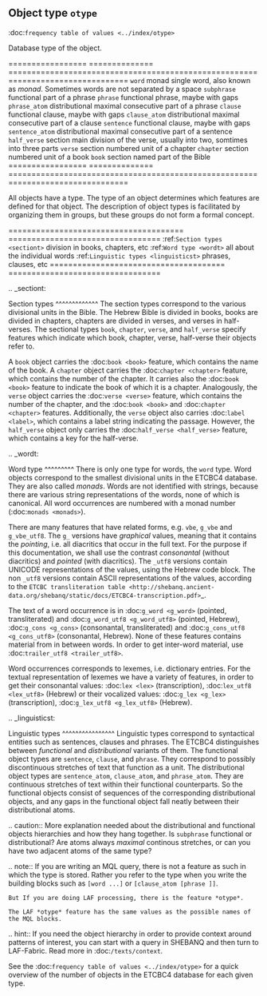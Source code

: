 Object type ``otype``
------------------------------------------------------
:doc:`frequency table of values <../index/otype>`

Database type of the object.

================= ============== ================================================================================
``word``          monad          single word, also known as *monad*. Sometimes words are not separated by a space
``subphrase``     functional     part of a phrase
``phrase``        functional     phrase, maybe with gaps
``phrase_atom``   distributional maximal consecutive part of a phrase
``clause``        functional     clause, maybe with gaps
``clause_atom``   distributional maximal consecutive part of a clause
``sentence``      functional     clause, maybe with gaps
``sentence_atom`` distributional maximal consecutive part of a sentence
``half_verse``    section        main division of the verse, usually into two, somtimes into three parts
``verse``         section        numbered unit of a chapter
``chapter``       section        numbered unit of a book
``book``          section        named part of the Bible
================= ============== ================================================================================

All objects have a type.
The type of an object determines which features are defined for that object.
The description of object types is facilitated by organizing them in groups, but these
groups do not form a formal concept.

======================================   =================================
:ref:`Section types <sectiont>`          division in books, chapters, etc
:ref:`Word type <wordt>`                 all about the individual words
:ref:`Linguistic types <linguisticst>`   phrases, clauses, etc
======================================   =================================

.. _sectiont:

Section types
^^^^^^^^^^^^^
The section types correspond to the various divisional units in the Bible.
The Hebrew Bible is divided in books, books are divided in chapters, chapters are divided in verses, and verses in half-verses.
The sectional types
``book``, ``chapter``, ``verse``, and ``half_verse``
specify features which indicate which book, chapter, verse, half-verse their objects refer to.

A ``book`` object carries the :doc:`book <book>` feature, which contains the name of the book.
A ``chapter`` object carries the :doc:`chapter <chapter>` feature, which contains the number of the chapter.
It carries also the :doc:`book <book>` feature to indicate the book of which it is a chapter.
Analogously, the ``verse`` object carries the :doc:`verse <verse>` feature, which contains the number of the chapter,
and the :doc:`book <book>` and :doc:`chapter <chapter>` features.
Additionally, the ``verse`` object also carries :doc:`label <label>`, which contains a label string indicating the passage.
However, the ``half_verse`` object only carries the :doc:`half_verse <half_verse>` feature, which contains a key for the half-verse.

.. _wordt:

Word type
^^^^^^^^^
There is only one type for words, the ``word`` type.
Word objects correspond to the smallest divisional units in the ETCBC4 database.
They are also called *monads*. Words are not identified with strings, because there are various
string representations of the words, none of which is canonical. All word occurrences are numbered
with a monad number (:doc:`monads <monads>`).

There are many features that have related forms, e.g. ``vbe``, ``g_vbe`` and ``g_vbe_utf8``.
The ``g_`` versions have *graphical* values, meaning that it contains the *pointing*, i.e. all diacritics that occur in the full text.
For the purpose if this documentation, we shall use the contrast *consonantal* (without diacritics) and *pointed* (with diacritics).
The ``_utf8`` versions contain UNICODE representations of the values, using the Hebrew code block.
The non ``_utf8`` versions contain ASCII representations of the values, according to the
`ETCBC transliteration table <http://shebanq.ancient-data.org/shebanq/static/docs/ETCBC4-transcription.pdf>`_. 

The text of a word occurrence is in
:doc:`g_word <g_word>` (pointed, transliterated) and :doc:`g_word_utf8 <g_word_utf8>` (pointed, Hebrew),
:doc:`g_cons <g_cons>` (consonantal, transliterated) and :doc:`g_cons_utf8 <g_cons_utf8>` (consonantal, Hebrew).
None of these features contains material from in between words.
In order to get inter-word material, use 
:doc:`trailer_utf8 <trailer_utf8>`.

Word occurrences corresponds to lexemes, i.e. dictionary entries.
For the textual representation of lexemes we have a variety of features, in order to get their 
consonantal values:
:doc:`lex <lex>` (transcription), 
:doc:`lex_utf8 <lex_utf8>` (Hebrew)
or their vocalized values:
:doc:`g_lex <g_lex>` (transcription),
:doc:`g_lex_utf8 <g_lex_utf8>` (Hebrew).

.. _linguisticst:

Linguistic types
^^^^^^^^^^^^^^^^
Linguistic types correspond to syntactical entities such as sentences, clauses and phrases.
The ETCBC4 distinguishes between *functional* and *distributional* variants of them.
The functional object types are ``sentence``, ``clause``, and ``phrase``.
They correspond to possibly discontinuous stretches of text that function as a unit.
The distributional object types are ``sentence_atom``, ``clause_atom``, and ``phrase_atom``.
They are continuous stretches of text within their functional counterparts.
So the functional objects consist of sequences of the corresponding distributional objects, and any gaps in
the functional object fall neatly between their distributional atoms.

.. caution::
    More explanation needed about the distributional and functional objects hierarchies and how they hang together.
    Is ``subphrase`` functional or distributional?
    Are atoms always *maximal* continous stretches, or can you have two adjacent atoms of the same type?

.. note::
    If you are writing an MQL query, there is not a feature as such in which the type is stored.
    Rather you refer to the type when you write the building blocks such as ``[word ...]`` or
    ``[clause_atom [phrase ]]``. 
    
    But If you are doing LAF processing, there is the feature *otype*.

    The LAF *otype* feature has the same values as the possible names of the MQL blocks.

.. hint::
    If you need the object hierarchy in order to provide context around patterns of interest, you can start with a query in SHEBANQ
    and then turn to LAF-Fabric. Read more in :doc:`/texts/context`.

See the
:doc:`frequency table of values <../index/otype>`
for a quick overview of the number of objects in the ETCBC4 database for each given type. 

